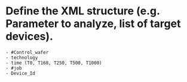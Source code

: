 # Define the XML structure (e.g. Parameter to analyze, list of target devices). 
    - #Control_wafer 
    - technology 
    - time (T0, T168, T250, T500, T1000) 
    - #job
    - Device_Id
